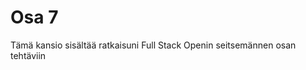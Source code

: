 <h1>Osa 7</h1>
<p>Tämä kansio sisältää ratkaisuni Full Stack Openin seitsemännen osan tehtäviin</p>
